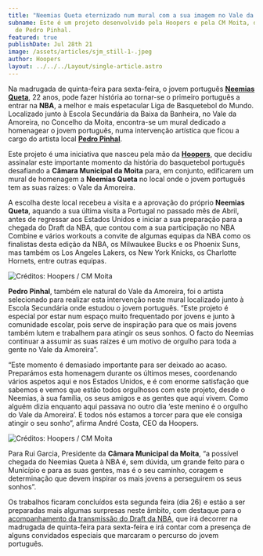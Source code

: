 ```yaml
---
title: "Neemias Queta eternizado num mural com a sua imagem no Vale da Amoreira "
subname: Este é um projeto desenvolvido pela Hoopers e pela CM Moita, da autoria
  de Pedro Pinhal.
featured: true
publishDate: Jul 28th 21
image: /assets/articles/sjm_still-1-.jpeg
author: Hoopers
layout: ../../../Layout/single-article.astro
---
```

Na madrugada de quinta-feira para sexta-feira, o jovem português **[Neemias Queta](https://www.instagram.com/neemy23/)**, 22 anos, pode fazer história ao tornar-se o primeiro português a entrar na **NBA**, a melhor e mais espetacular Liga de Basquetebol do Mundo. Localizado junto à Escola Secundária da Baixa da Banheira, no Vale da Amoreira, no Concelho da Moita, encontra-se um mural dedicado a homenagear o jovem português, numa intervenção artística que ficou a cargo do artista local **[Pedro Pinhal](https://www.instagram.com/pinhal_art/)**.

Este projeto é uma iniciativa que nasceu pela mão da **[Hoopers](https://www.hoopers.club/)**, que decidiu assinalar este importante momento da história do basquetebol português desafiando a **Câmara Municipal da Moita** para, em conjunto, edificarem um mural de homenagem a **Neemias Queta** no local onde o jovem português tem as suas raízes: o Vale da Amoreira. 

A escolha deste local recebeu a visita e a aprovação do próprio **Neemias Queta**, aquando a sua última visita a Portugal no passado mês de Abril, antes de regressar aos Estados Unidos e iniciar a sua preparação para a chegada do Draft da NBA, que contou com a sua participação no NBA Combine e vários workouts a convite de algumas equipas da NBA como os finalistas desta edição da NBA, os Milwaukee Bucks e os Phoenix Suns, mas também os Los Angeles Lakers, os New York Knicks, os Charlotte Hornets, entre outras equipas.

![Créditos: Hoopers / CM Moita](https://images.squarespace-cdn.com/content/v1/5f217fac8e24187c674282cd/1627465012075-OHI4HK1RL6H097JU1E5L/Neemias+Queta+5.JPG?format=2500w)

**Pedro Pinhal**, também ele natural do Vale da Amoreira, foi o artista selecionado para realizar esta intervenção neste mural localizado junto à Escola Secundária onde estudou o jovem português. “Este projeto é especial por estar num espaço muito frequentado por jovens e junto à comunidade escolar, pois serve de inspiração para que os mais jovens também lutem e trabalhem para atingir os seus sonhos. O facto do Neemias continuar a assumir as suas raízes é um motivo de orgulho para toda a gente no Vale da Amoreira”.

“Este momento é demasiado importante para ser deixado ao acaso. Preparámos esta homenagem durante os últimos meses, coordenando vários aspetos aqui e nos Estados Unidos, e é com enorme satisfação que sabemos e vemos que estão todos orgulhosos com este projeto, desde o Neemias, à sua família, os seus amigos e as gentes que aqui vivem. Como alguém dizia enquanto aqui passava no outro dia ‘este menino é o orgulho do Vale da Amoreira’. E todos nós estamos a torcer para que ele consiga atingir o seu sonho”, afirma André Costa, CEO da Hoopers.

![Créditos: Hoopers / CM Moita](https://images.squarespace-cdn.com/content/v1/5f217fac8e24187c674282cd/1627465205878-B3DZR287ZXFWJK84QOPE/Neemias+Queta+3.jpg?format=2500w)

Para Rui Garcia, Presidente da **Câmara Municipal da Moita**, “a possível chegada do Neemias Queta à NBA é, sem dúvida, um grande feito para o Município e para as suas gentes, mas é o seu caminho, coragem e determinação que devem inspirar os mais jovens a perseguirem os seus sonhos”. 

Os trabalhos ficaram concluídos esta segunda feira (dia 26) e estão a ser preparadas mais algumas surpresas neste âmbito, com destaque para o [acompanhamento da transmissão do Draft da NBA](https://www.eventbrite.com/e/nba-draft-2021-hoopers-coverage-tickets-163912337213), que irá decorrer na madrugada de quinta-feira para sexta-feira e irá contar com a presença de alguns convidados especiais que marcaram o percurso do jovem português.